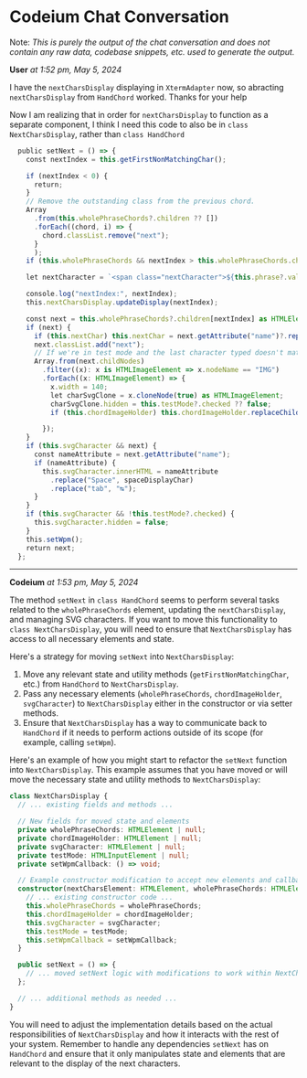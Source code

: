 # Codeium Chat Conversation

Note: _This is purely the output of the chat conversation and does not contain any raw data, codebase snippets, etc. used to generate the output._

**User** _at 1:52 pm, May 5, 2024_

I have the `nextCharsDisplay` displaying in `XtermAdapter` now, so abracting `nextCharsDisplay` from `HandChord` worked. Thanks for your help

Now I am realizing that in order for `nextCharsDisplay` to function as a separate component, I think I need this code to also be in `class NextCharsDisplay`, rather than `class HandChord`

```ts
  public setNext = () => {
    const nextIndex = this.getFirstNonMatchingChar();

    if (nextIndex < 0) {
      return;
    }
    // Remove the outstanding class from the previous chord.
    Array
      .from(this.wholePhraseChords?.children ?? [])
      .forEach((chord, i) => {
        chord.classList.remove("next");
      }
      );
    if (this.wholePhraseChords && nextIndex > this.wholePhraseChords.children.length - 1) return;

    let nextCharacter = `<span class="nextCharacter">${this.phrase?.value.substring(nextIndex, nextIndex + 1).replace(' ', '&nbsp;')}</span>`;

    console.log("nextIndex:", nextIndex);
    this.nextCharsDisplay.updateDisplay(nextIndex);

    const next = this.wholePhraseChords?.children[nextIndex] as HTMLElement;
    if (next) {
      if (this.nextChar) this.nextChar = next.getAttribute("name")?.replace("Space", " ") ?? "";
      next.classList.add("next");
      // If we're in test mode and the last character typed doesn't match the next, expose the svg.
      Array.from(next.childNodes)
        .filter((x): x is HTMLImageElement => x.nodeName == "IMG")
        .forEach((x: HTMLImageElement) => {
          x.width = 140;
          let charSvgClone = x.cloneNode(true) as HTMLImageElement;
          charSvgClone.hidden = this.testMode?.checked ?? false;
          if (this.chordImageHolder) this.chordImageHolder.replaceChildren(charSvgClone);

        });
    }
    if (this.svgCharacter && next) {
      const nameAttribute = next.getAttribute("name");
      if (nameAttribute) {
        this.svgCharacter.innerHTML = nameAttribute
          .replace("Space", spaceDisplayChar)
          .replace("tab", "↹");
      }
    }
    if (this.svgCharacter && !this.testMode?.checked) {
      this.svgCharacter.hidden = false;
    }
    this.setWpm();
    return next;
  };
```

---

**Codeium** _at 1:53 pm, May 5, 2024_

The method `setNext` in `class HandChord` seems to perform several tasks related to the `wholePhraseChords` element, updating the `nextCharsDisplay`, and managing SVG characters. If you want to move this functionality to `class NextCharsDisplay`, you will need to ensure that `NextCharsDisplay` has access to all necessary elements and state.

Here's a strategy for moving `setNext` into `NextCharsDisplay`:

1. Move any relevant state and utility methods (`getFirstNonMatchingChar`, etc.) from `HandChord` to `NextCharsDisplay`.
2. Pass any necessary elements (`wholePhraseChords`, `chordImageHolder`, `svgCharacter`) to `NextCharsDisplay` either in the constructor or via setter methods.
3. Ensure that `NextCharsDisplay` has a way to communicate back to `HandChord` if it needs to perform actions outside of its scope (for example, calling `setWpm`).

Here's an example of how you might start to refactor the `setNext` function into `NextCharsDisplay`. This example assumes that you have moved or will move the necessary state and utility methods to `NextCharsDisplay`:

```typescript
class NextCharsDisplay {
  // ... existing fields and methods ...

  // New fields for moved state and elements
  private wholePhraseChords: HTMLElement | null;
  private chordImageHolder: HTMLElement | null;
  private svgCharacter: HTMLElement | null;
  private testMode: HTMLInputElement | null;
  private setWpmCallback: () => void;

  // Example constructor modification to accept new elements and callback
  constructor(nextCharsElement: HTMLElement, wholePhraseChords: HTMLElement | null, chordImageHolder: HTMLElement | null, svgCharacter: HTMLElement | null, testMode: HTMLInputElement | null, setWpmCallback: () => void) {
    // ... existing constructor code ...
    this.wholePhraseChords = wholePhraseChords;
    this.chordImageHolder = chordImageHolder;
    this.svgCharacter = svgCharacter;
    this.testMode = testMode;
    this.setWpmCallback = setWpmCallback;
  }

  public setNext = () => {
    // ... moved setNext logic with modifications to work within NextCharsDisplay ...
  };

  // ... additional methods as needed ...
}
```

You will need to adjust the implementation details based on the actual responsibilities of `NextCharsDisplay` and how it interacts with the rest of your system. Remember to handle any dependencies `setNext` has on `HandChord` and ensure that it only manipulates state and elements that are relevant to the display of the next characters.